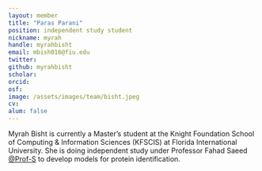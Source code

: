 ```yaml
---
layout: member
title: "Paras Parani"
position: independent study student
nickname: myrah
handle: myrahbisht
email: mbish016@fiu.edu
twitter: 
github: myrahbisht
scholar: 
orcid: 
osf: 
image: /assets/images/team/bisht.jpeg
cv: 
alum: false
---
```


Myrah Bisht is currently a Master’s student at the Knight Foundation School of Computing & Information Sciences (KFSCIS) at Florida International University. She is doing independent study under  Professor Fahad Saeed [@Prof-S](https://github.com/Prof-S) to develop models for protein identification.